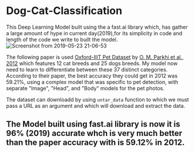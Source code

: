 # Dog-Cat-Classification
This Deep Learning Model built using the a fast.ai library which, has gather a large  amount of hype in current day(2019),for its simplicity in code and length of the code we write to built the model.
![Screenshot from 2019-05-23 21-06-53](https://user-images.githubusercontent.com/29728855/58266484-5cb2bb00-7d9f-11e9-864b-4574ab70ae4c.png)

The following paper is used [Oxford-IIIT Pet Dataset](http://www.robots.ox.ac.uk/~vgg/data/pets/) by 
[O. M. Parkhi et al., 2012](http://www.robots.ox.ac.uk/~vgg/publications/2012/parkhi12a/parkhi12a.pdf) 
which features 12 cat breeds and 25 dogs breeds. 
My model now need to learn to differentiate between these 37 distinct categories.
According to their paper, the best accuracy they could get in 2012 was 59.21%, 
using a complex model that was specific to pet detection, with separate "Image", "Head", and "Body" models for the pet photos. 

The dataset can downloadd by using `untar_data` function to which we must pass a URL as an argument and which will download and extract the data.

## The Model built using fast.ai library is now it is 96% (2019) accurate whch is very much better than the paper accuracy with is 59.12% in 2012.
